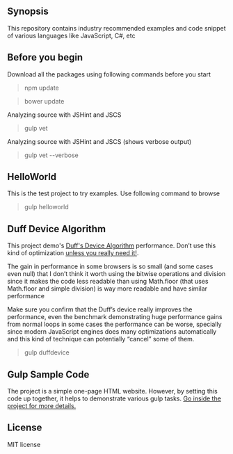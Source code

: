 ## Synopsis
This repository contains industry recommended examples and code snippet of various languages like JavaScript, C#, etc

## Before you begin
Download all the packages using following commands before you start
>npm update

>bower update

Analyzing source with JSHint and JSCS
>gulp vet

Analyzing source with JSHint and JSCS (shows verbose output)
>gulp vet --verbose

## HelloWorld
This is the test project to try examples. Use following command to browse
>gulp helloworld

## Duff Device Algorithm
This project demo's [Duff's Device Algorithm](https://en.wikipedia.org/wiki/Duff's_device) performance. Don’t use this kind of optimization [unless you really need it!](https://en.wikipedia.org/wiki/Program_optimization#When_to_optimize). 

The gain in performance in some browsers is so small (and some cases even null) that I don’t think it worth using the bitwise operations and division since it makes the code less readable than using Math.floor (that uses Math.floor and simple division) is way more readable and have similar performance

Make sure you confirm that the Duff’s device really improves the performance, even the benchmark demonstrating huge performance gains from normal loops in some cases the performance can be worse, specially since modern JavaScript engines does many optimizations automatically and this kind of technique can potentially “cancel” some of them.

>gulp duffdevice

## Gulp Sample Code
The project is a simple one-page HTML website. However, by setting this code up together, it helps to demonstrate various gulp tasks. [Go inside the project for more details.]()


## License
MIT license
